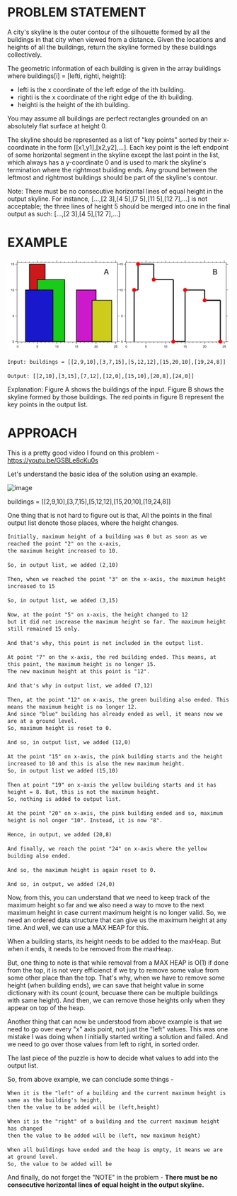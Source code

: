 # PROBLEM STATEMENT

A city's skyline is the outer contour of the silhouette formed by all the buildings in that city when viewed from a distance. Given the locations and heights of all the buildings, return the skyline formed by these buildings collectively.

The geometric information of each building is given in the array buildings where buildings[i] = [lefti, righti, heighti]:

 - lefti is the x coordinate of the left edge of the ith building.
 - righti is the x coordinate of the right edge of the ith building.
 - heighti is the height of the ith building.

You may assume all buildings are perfect rectangles grounded on an absolutely flat surface at height 0.

The skyline should be represented as a list of "key points" sorted by their x-coordinate in the form [[x1,y1],[x2,y2],...]. Each key point is the left endpoint of some horizontal segment in the skyline except the last point in the list, which always has a y-coordinate 0 and is used to mark the skyline's termination where the rightmost building ends. Any ground between the leftmost and rightmost buildings should be part of the skyline's contour.

Note: There must be no consecutive horizontal lines of equal height in the output skyline. For instance, [...,[2 3],[4 5],[7 5],[11 5],[12 7],...] is not acceptable; the three lines of height 5 should be merged into one in the final output as such: [...,[2 3],[4 5],[12 7],...]

# EXAMPLE

![Alt text](image.png)

    Input: buildings = [[2,9,10],[3,7,15],[5,12,12],[15,20,10],[19,24,8]]

    Output: [[2,10],[3,15],[7,12],[12,0],[15,10],[20,8],[24,0]]

Explanation:
Figure A shows the buildings of the input.
Figure B shows the skyline formed by those buildings. The red points in figure B represent the key points in the output list.

# APPROACH

This is a pretty good video I found on this problem - https://youtu.be/GSBLe8cKu0s

Let's understand the basic idea of the solution using an example.

![image](https://assets.leetcode.com/users/images/c35b94ad-60a0-456f-802a-db71107cde3c_1706530509.289939.png)

buildings = [[2,9,10],[3,7,15],[5,12,12],[15,20,10],[19,24,8]]
	
	
One thing that is not hard to figure out is that, All the points in the final output list denote those places, where the height changes. 

	Initially, maximum height of a building was 0 but as soon as we reached the point "2" on the x-axis, 
	the maximum height increased to 10.
	
	So, in output list, we added (2,10)
	
	Then, when we reached the point "3" on the x-axis, the maximum height increased to 15
	
	So, in output list, we added (3,15)
	
	Now, at the point "5" on x-axis, the height changed to 12 
	but it did not increase the maximum height so far. The maximum height still remained 15 only.
	
	And that's why, this point is not included in the output list.
	
	At point "7" on the x-axis, the red building ended. This means, at this point, the maximum height is no longer 15.
	The new maximum height at this point is "12".
	
	And that's why in output list, we added (7,12)
	
	Then, at the point "12" on x-axis, the green building also ended. This means the maximum height is no longer 12.
	And since "blue" building has already ended as well, it means now we are at a ground level.
	So, maximum height is reset to 0.
	
	And so, in output list, we added (12,0)
	
	At the point "15" on x-axis, the pink building starts and the height increased to 10 and this is also the new maximum height.
	So, in output list we added (15,10)
	
	Then at point "19" on x-axis the yellow building starts and it has height = 8. But, this is not the maximum height.
	So, nothing is added to output list.
	
	At the point "20" on x-axis, the pink building ended and so, maximum height is nol onger "10". Instead, it is now "8".
	
	Hence, in output, we added (20,8)
	
	And finally, we reach the point "24" on x-axis where the yellow building also ended.
	
	And so, the maximum height is again reset to 0.
	
	And so, in output, we added (24,0)
	
Now, from this, you can understand that we need to keep track of the maximum height so far and we also need a way to move to the next maximum height in case current maximum height is no longer valid. So, we need an ordered data structure that can give us the maximum height at any time. And well, we can use a MAX HEAP for this.

When a building starts, its height needs to be added to the maxHeap. But when it ends, it needs to be removed from the maxHeap.

But, one thing to note is that while removal from a MAX HEAP is O(1) if done from the top, it is not very efficienct if we try to remove some value from some other place than the top. That's why, when we have to remove some height (when building ends), we can save that height value in some dictionary with its count (count, becuase there can be multiple buildings with same height).  And then, we can remove those heights only when they appear on top of the heap. 

Another thing that can now be understood from above example is that we need to go over every "x" axis point, not just the "left" values. This was one mistake I was doing when I initially started writing a solution and failed. And we need to go over those values from left to right, in sorted order.

The last piece of the puzzle is how to decide what values to add into the output list.

So, from above example, we can conclude some things - 

	When it is the "left" of a building and the current maximum height is same as the building's height,
	then the value to be added will be (left,height)
	
	When it is the "right" of a building and the current maximum height has changed
	then the value to be added will be (left, new maximum height)
	
	When all buildings have ended and the heap is empty, it means we are at ground level.
	So, the value to be added will be 
	
And finally, do not forget the "NOTE" in the problem - **There must be no consecutive horizontal lines of equal height in the output skyline.**